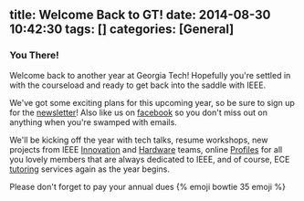 title: Welcome Back to GT!
date: 2014-08-30 10:42:30
tags: []
categories: [General]
---

### You There!

Welcome back to another year at Georgia Tech! Hopefully you're settled in with the courseload and ready to get back into the saddle with IEEE.

We've got some exciting plans for this upcoming year, so be sure to sign up for the [newsletter](http://gt-ieee.us5.list-manage.com/subscribe?u=a42ec30139b77172f44401aa5&id=a4ddfb6da0)! Also like us on [facebook](https://www.facebook.com/gtieee?fref=photo) so you don't miss out on anything when you're swamped with emails.

We'll be kicking off the year with tech talks, resume workshops, new projects from IEEE [Innovation](../innovation) and [Hardware](../hardware) teams, online [Profiles](../profiles) for all you lovely members that are always dedicated to IEEE, and of course, ECE [tutoring](../tutoring) services again as the year begins.

Please don't forget to pay your annual dues {% emoji bowtie 35 emoji %}

